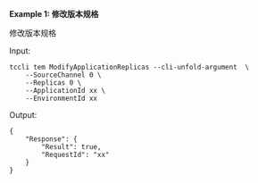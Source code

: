 **Example 1: 修改版本规格**

修改版本规格

Input: 

```
tccli tem ModifyApplicationReplicas --cli-unfold-argument  \
    --SourceChannel 0 \
    --Replicas 0 \
    --ApplicationId xx \
    --EnvironmentId xx
```

Output: 
```
{
    "Response": {
        "Result": true,
        "RequestId": "xx"
    }
}
```

